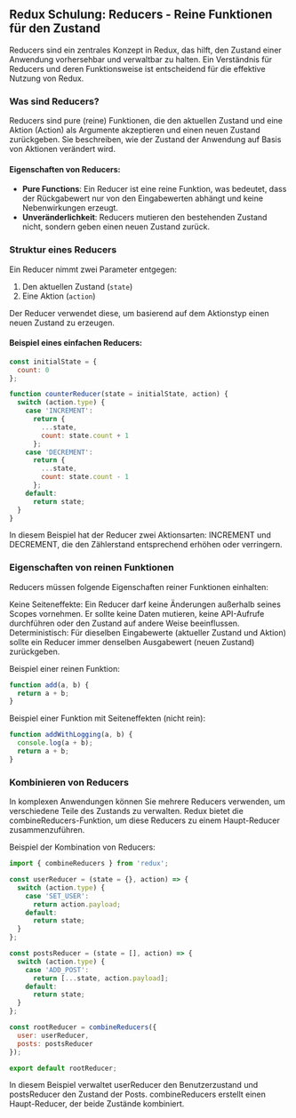 ## Redux Schulung: Reducers - Reine Funktionen für den Zustand

Reducers sind ein zentrales Konzept in Redux, das hilft, den Zustand einer Anwendung vorhersehbar und verwaltbar zu halten. Ein Verständnis für Reducers und deren Funktionsweise ist entscheidend für die effektive Nutzung von Redux.

### Was sind Reducers?

Reducers sind pure (reine) Funktionen, die den aktuellen Zustand und eine Aktion (Action) als Argumente akzeptieren und einen neuen Zustand zurückgeben. Sie beschreiben, wie der Zustand der Anwendung auf Basis von Aktionen verändert wird.

#### Eigenschaften von Reducers:

- **Pure Functions**: Ein Reducer ist eine reine Funktion, was bedeutet, dass der Rückgabewert nur von den Eingabewerten abhängt und keine Nebenwirkungen erzeugt.
- **Unveränderlichkeit**: Reducers mutieren den bestehenden Zustand nicht, sondern geben einen neuen Zustand zurück.

### Struktur eines Reducers

Ein Reducer nimmt zwei Parameter entgegen:

1. Den aktuellen Zustand (`state`)
2. Eine Aktion (`action`)

Der Reducer verwendet diese, um basierend auf dem Aktionstyp einen neuen Zustand zu erzeugen.

#### Beispiel eines einfachen Reducers:

```javascript
const initialState = {
  count: 0
};

function counterReducer(state = initialState, action) {
  switch (action.type) {
    case 'INCREMENT':
      return {
        ...state,
        count: state.count + 1
      };
    case 'DECREMENT':
      return {
        ...state,
        count: state.count - 1
      };
    default:
      return state;
  }
}
```
In diesem Beispiel hat der Reducer zwei Aktionsarten: INCREMENT und DECREMENT, die den Zählerstand entsprechend erhöhen oder verringern.

### Eigenschaften von reinen Funktionen
Reducers müssen folgende Eigenschaften reiner Funktionen einhalten:

Keine Seiteneffekte: Ein Reducer darf keine Änderungen außerhalb seines Scopes vornehmen. Er sollte keine Daten mutieren, keine API-Aufrufe durchführen oder den Zustand auf andere Weise beeinflussen.
Deterministisch: Für dieselben Eingabewerte (aktueller Zustand und Aktion) sollte ein Reducer immer denselben Ausgabewert (neuen Zustand) zurückgeben.

Beispiel einer reinen Funktion:

```javascript
function add(a, b) {
  return a + b;
}

```

Beispiel einer Funktion mit Seiteneffekten (nicht rein):

```javascript
function addWithLogging(a, b) {
  console.log(a + b);
  return a + b;
}
```

### Kombinieren von Reducers
In komplexen Anwendungen können Sie mehrere Reducers verwenden, um verschiedene Teile des Zustands zu verwalten. Redux bietet die combineReducers-Funktion, um diese Reducers zu einem Haupt-Reducer zusammenzuführen.

Beispiel der Kombination von Reducers:

```javascript
import { combineReducers } from 'redux';

const userReducer = (state = {}, action) => {
  switch (action.type) {
    case 'SET_USER':
      return action.payload;
    default:
      return state;
  }
};

const postsReducer = (state = [], action) => {
  switch (action.type) {
    case 'ADD_POST':
      return [...state, action.payload];
    default:
      return state;
  }
};

const rootReducer = combineReducers({
  user: userReducer,
  posts: postsReducer
});

export default rootReducer;

```

In diesem Beispiel verwaltet userReducer den Benutzerzustand und postsReducer den Zustand der Posts. combineReducers erstellt einen Haupt-Reducer, der beide Zustände kombiniert.